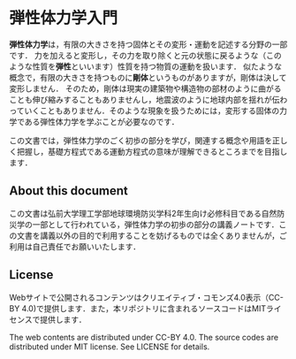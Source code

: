 # 弾性体力学入門

**弾性体力学**は，有限の大きさを持つ固体とその変形・運動を記述する分野の一部です．
力を加えると変形し，その力を取り除くと元の状態に戻るような（このような性質を**弾性**といいます）性質を持つ物質の運動を扱います．
似たような概念で，有限の大きさを持つものに**剛体**というものがありますが，剛体は決して変形しません．
そのため，剛体は現実の建築物や構造物の部材のように曲がることも伸び縮みすることもありませんし，地震波のように地球内部を揺れが伝わっていくこともありません．そのような現象を扱うためには，変形する固体の力学である弾性体力学を学ぶことが必要なのです．

この文書では，弾性体力学のごく初歩の部分を学び，関連する概念や用語を正しく把握し，基礎方程式である運動方程式の意味が理解できるところまでを目指します．

## About this document

この文書は弘前大学理工学部地球環境防災学科2年生向け必修科目である自然防災学の一部として行われている，弾性体力学の初歩の部分の講義ノートです．この文書を講義以外の目的で利用することを妨げるものでは全くありませんが，ご利用は自己責任でお願いいたします．

## License

Webサイトで公開されるコンテンツはクリエイティブ・コモンズ4.0表示（CC-BY 4.0)で提供します．また，本リポジトリに含まれるソースコードはMITライセンスで提供します．

The web contents are distributed under CC-BY 4.0. The source codes are distributed under MIT license. See LICENSE for details. 